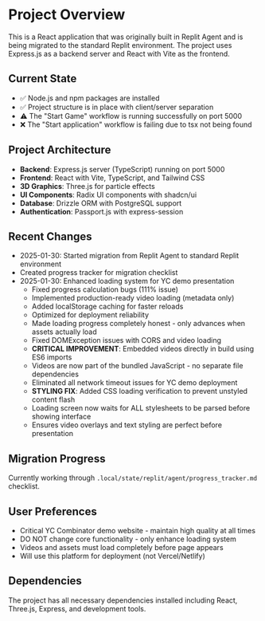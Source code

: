 # Project Overview

This is a React application that was originally built in Replit Agent and is being migrated to the standard Replit environment. The project uses Express.js as a backend server and React with Vite as the frontend.

## Current State
- ✅ Node.js and npm packages are installed
- ✅ Project structure is in place with client/server separation
- ⚠️ The "Start Game" workflow is running successfully on port 5000
- ❌ The "Start application" workflow is failing due to tsx not being found

## Project Architecture
- **Backend**: Express.js server (TypeScript) running on port 5000
- **Frontend**: React with Vite, TypeScript, and Tailwind CSS
- **3D Graphics**: Three.js for particle effects
- **UI Components**: Radix UI components with shadcn/ui
- **Database**: Drizzle ORM with PostgreSQL support
- **Authentication**: Passport.js with express-session

## Recent Changes
- 2025-01-30: Started migration from Replit Agent to standard Replit environment
- Created progress tracker for migration checklist
- 2025-01-30: Enhanced loading system for YC demo presentation
  - Fixed progress calculation bugs (111% issue)
  - Implemented production-ready video loading (metadata only)
  - Added localStorage caching for faster reloads
  - Optimized for deployment reliability
  - Made loading progress completely honest - only advances when assets actually load
  - Fixed DOMException issues with CORS and video loading
  - **CRITICAL IMPROVEMENT**: Embedded videos directly in build using ES6 imports
  - Videos are now part of the bundled JavaScript - no separate file dependencies
  - Eliminated all network timeout issues for YC demo deployment
  - **STYLING FIX**: Added CSS loading verification to prevent unstyled content flash
  - Loading screen now waits for ALL stylesheets to be parsed before showing interface
  - Ensures video overlays and text styling are perfect before presentation

## Migration Progress
Currently working through `.local/state/replit/agent/progress_tracker.md` checklist.

## User Preferences
- Critical YC Combinator demo website - maintain high quality at all times
- DO NOT change core functionality - only enhance loading system
- Videos and assets must load completely before page appears
- Will use this platform for deployment (not Vercel/Netlify)

## Dependencies
The project has all necessary dependencies installed including React, Three.js, Express, and development tools.